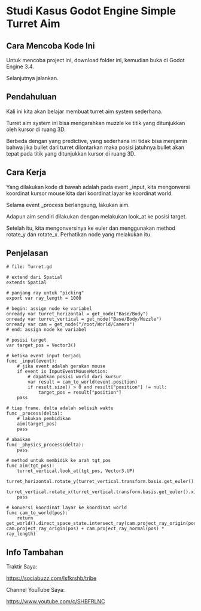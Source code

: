 # Studi Kasus Godot Engine Simple Turret Aim

## Cara Mencoba Kode Ini

Untuk mencoba project ini, download folder ini, kemudian buka di Godot Engine 3.4.

Selanjutnya jalankan.

## Pendahuluan

Kali ini kita akan belajar membuat turret aim system sederhana.

Turret aim system ini bisa mengarahkan muzzle ke titik yang ditunjukkan oleh kursor di ruang 3D.

Berbeda dengan yang predictive, yang sederhana ini tidak bisa menjamin bahwa jika bullet dari turret dilontarkan maka posisi jatuhnya bullet akan tepat pada titik yang ditunjukkan kursor di ruang 3D.

## Cara Kerja

Yang dilakukan kode di bawah adalah pada event _input, kita mengonversi koordinat kursor mouse kita dari koordinat layar ke koordinat world.

Selama event _process berlangsung, lakukan aim.

Adapun aim sendiri dilakukan dengan melakukan look_at ke posisi target.

Setelah itu, kita mengonversinya ke euler dan menggunakan method rotate_y dan rotate_x. Perhatikan node yang melakukan itu.

## Penjelasan

```
# file: Turret.gd

# extend dari Spatial
extends Spatial

# panjang ray untuk "picking"
export var ray_length = 1000

# begin: assign node ke variabel
onready var turret_horizontal = get_node("Base/Body")
onready var turret_vertical = get_node("Base/Body/Muzzle")
onready var cam = get_node("/root/World/Camera")
# end: assign node ke variabel

# posisi target
var target_pos = Vector3()

# ketika event input terjadi
func _input(event):
	# jika event adalah gerakan mouse
	if event is InputEventMouseMotion:
		# dapatkan posisi world dari kursur
		var result = cam_to_world(event.position)
		if result.size() > 0 and result["position"] != null:
			target_pos = result["position"]
	pass

# tiap frame. delta adalah selisih waktu
func _process(delta):
	# lakukan pembidikan
	aim(target_pos)
	pass

# abaikan
func _physics_process(delta):
	pass

# method untuk membidik ke arah tgt_pos
func aim(tgt_pos):
	turret_vertical.look_at(tgt_pos, Vector3.UP)
	turret_horizontal.rotate_y(turret_vertical.transform.basis.get_euler().y)
	turret_vertical.rotate_x(turret_vertical.transform.basis.get_euler().x)
	pass

# konversi koordinat layar ke koordinat world
func cam_to_world(pos):
	return get_world().direct_space_state.intersect_ray(cam.project_ray_origin(pos), cam.project_ray_origin(pos) + cam.project_ray_normal(pos) * ray_length)
```

## Info Tambahan

Traktir Saya:

https://sociabuzz.com/lsfkrshb/tribe

Channel YouTube Saya:

https://www.youtube.com/c/SHBFRLNC
